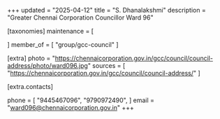 +++
updated = "2025-04-12"
title = "S. Dhanalakshmi"
description = "Greater Chennai Corporation Councillor Ward 96"

[taxonomies]
maintenance = [

]
member_of = [
    "group/gcc-council"
]

[extra]
photo = "https://chennaicorporation.gov.in/gcc/council/council-address/photo/ward096.jpg"
sources = [
    "https://chennaicorporation.gov.in/gcc/council/council-address/"
]

[extra.contacts]

phone = [
    "9445467096",
    "9790972490",
    ]
email = "ward096@chennaicorporation.gov.in"
+++